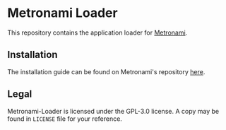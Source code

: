 # Metronami Loader
This repository contains the application loader for [Metronami](https://github.com/hiyamashu/Metronami).

## Installation
The installation guide can be found on Metronami's repository [here](https://github.com/hiyamashu/Metronami/blob/develop/README.md).

## Legal
Metronami-Loader is licensed under the GPL-3.0 license. A copy may be found in `LICENSE` file for your reference.
